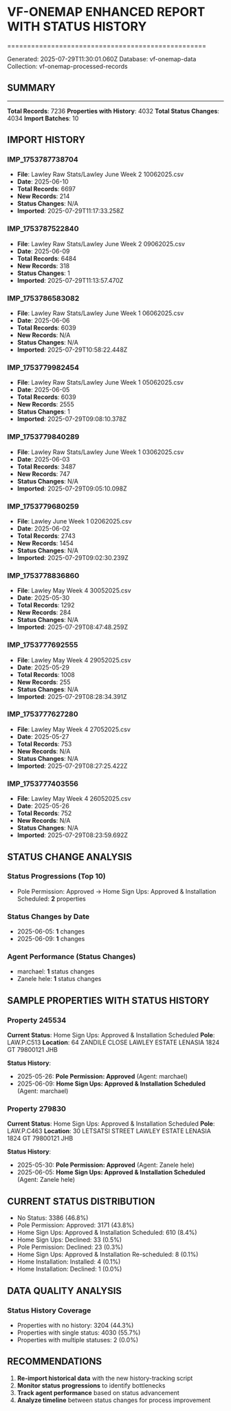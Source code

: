 # VF-ONEMAP ENHANCED REPORT WITH STATUS HISTORY
==================================================

Generated: 2025-07-29T11:30:01.060Z
Database: vf-onemap-data
Collection: vf-onemap-processed-records

## SUMMARY
--------------------
**Total Records**: 7236
**Properties with History**: 4032
**Total Status Changes**: 4034
**Import Batches**: 10

## IMPORT HISTORY

### IMP_1753787738704
- **File**: Lawley Raw Stats/Lawley June Week 2 10062025.csv
- **Date**: 2025-06-10
- **Total Records**: 6697
- **New Records**: 214
- **Status Changes**: N/A
- **Imported**: 2025-07-29T11:17:33.258Z

### IMP_1753787522840
- **File**: Lawley Raw Stats/Lawley June Week 2 09062025.csv
- **Date**: 2025-06-09
- **Total Records**: 6484
- **New Records**: 318
- **Status Changes**: 1
- **Imported**: 2025-07-29T11:13:57.470Z

### IMP_1753786583082
- **File**: Lawley Raw Stats/Lawley June Week 1 06062025.csv
- **Date**: 2025-06-06
- **Total Records**: 6039
- **New Records**: N/A
- **Status Changes**: N/A
- **Imported**: 2025-07-29T10:58:22.448Z

### IMP_1753779982454
- **File**: Lawley Raw Stats/Lawley June  Week 1 05062025.csv
- **Date**: 2025-06-05
- **Total Records**: 6039
- **New Records**: 2555
- **Status Changes**: 1
- **Imported**: 2025-07-29T09:08:10.378Z

### IMP_1753779840289
- **File**: Lawley Raw Stats/Lawley June Week 1 03062025.csv
- **Date**: 2025-06-03
- **Total Records**: 3487
- **New Records**: 747
- **Status Changes**: N/A
- **Imported**: 2025-07-29T09:05:10.098Z

### IMP_1753779680259
- **File**: Lawley June Week 1 02062025.csv
- **Date**: 2025-06-02
- **Total Records**: 2743
- **New Records**: 1454
- **Status Changes**: N/A
- **Imported**: 2025-07-29T09:02:30.239Z

### IMP_1753778836860
- **File**: Lawley May Week 4 30052025.csv
- **Date**: 2025-05-30
- **Total Records**: 1292
- **New Records**: 284
- **Status Changes**: N/A
- **Imported**: 2025-07-29T08:47:48.259Z

### IMP_1753777692555
- **File**: Lawley May Week 4 29052025.csv
- **Date**: 2025-05-29
- **Total Records**: 1008
- **New Records**: 255
- **Status Changes**: N/A
- **Imported**: 2025-07-29T08:28:34.391Z

### IMP_1753777627280
- **File**: Lawley May Week 4 27052025.csv
- **Date**: 2025-05-27
- **Total Records**: 753
- **New Records**: N/A
- **Status Changes**: N/A
- **Imported**: 2025-07-29T08:27:25.422Z

### IMP_1753777403556
- **File**: Lawley May Week 4 26052025.csv
- **Date**: 2025-05-26
- **Total Records**: 752
- **New Records**: N/A
- **Status Changes**: N/A
- **Imported**: 2025-07-29T08:23:59.692Z

## STATUS CHANGE ANALYSIS

### Status Progressions (Top 10)
- Pole Permission: Approved → Home Sign Ups: Approved & Installation Scheduled: **2** properties

### Status Changes by Date
- 2025-06-05: **1** changes
- 2025-06-09: **1** changes

### Agent Performance (Status Changes)
- marchael: **1** status changes
- Zanele hele: **1** status changes

## SAMPLE PROPERTIES WITH STATUS HISTORY

### Property 245534
**Current Status**: Home Sign Ups: Approved & Installation Scheduled
**Pole**: LAW.P.C513
**Location**: 64 ZANDILE CLOSE LAWLEY ESTATE LENASIA 1824 GT 79800121 JHB

**Status History**:
- 2025-05-26: **Pole Permission: Approved** (Agent: marchael)
- 2025-06-09: **Home Sign Ups: Approved & Installation Scheduled** (Agent: marchael)

### Property 279830
**Current Status**: Home Sign Ups: Approved & Installation Scheduled
**Pole**: LAW.P.C463
**Location**: 30 LETSATSI STREET LAWLEY ESTATE LENASIA 1824 GT 79800121 JHB

**Status History**:
- 2025-05-30: **Pole Permission: Approved** (Agent: Zanele hele)
- 2025-06-05: **Home Sign Ups: Approved & Installation Scheduled** (Agent: Zanele hele)

## CURRENT STATUS DISTRIBUTION

- No Status: 3386 (46.8%)
- Pole Permission: Approved: 3171 (43.8%)
- Home Sign Ups: Approved & Installation Scheduled: 610 (8.4%)
- Home Sign Ups: Declined: 33 (0.5%)
- Pole Permission: Declined: 23 (0.3%)
- Home Sign Ups: Approved & Installation Re-scheduled: 8 (0.1%)
- Home Installation: Installed: 4 (0.1%)
- Home Installation: Declined: 1 (0.0%)

## DATA QUALITY ANALYSIS

### Status History Coverage
- Properties with no history: 3204 (44.3%)
- Properties with single status: 4030 (55.7%)
- Properties with multiple statuses: 2 (0.0%)

## RECOMMENDATIONS

1. **Re-import historical data** with the new history-tracking script
2. **Monitor status progressions** to identify bottlenecks
3. **Track agent performance** based on status advancement
4. **Analyze timeline** between status changes for process improvement
